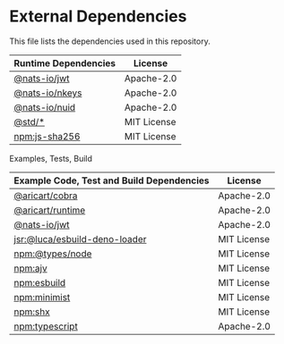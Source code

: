 # External Dependencies

This file lists the dependencies used in this repository.

| Runtime Dependencies                                 | License     |
| ---------------------------------------------------- | ----------- |
| [@nats-io/jwt](http://github.com/nats-io/jwt.js)     | Apache-2.0  |
| [@nats-io/nkeys](http://github.com/nats-io/nkeys.js) | Apache-2.0  |
| [@nats-io/nuid](http://github.com/nats-io/nuid.js)   | Apache-2.0  |
| [@std/*](https://github.com/denoland/std)            | MIT License |
| [npm:js-sha256](https://github.com/emn178/js-sha256) | MIT License |

Examples, Tests, Build

| Example Code, Test and Build Dependencies                                            | License     |
| ------------------------------------------------------------------------------------ | ----------- |
| [@aricart/cobra](https://github.com/aricart/cobra.js)                                | Apache-2.0  |
| [@aricart/runtime](https://github.com/aricart/runtime)                               | Apache-2.0  |
| [@nats-io/jwt](http://github.com/nats-io/jwt.js)                                     | Apache-2.0  |
| [jsr:@luca/esbuild-deno-loader](https://github.com/lucacasonato/esbuild_deno_loader) | MIT License |
| [npm:@types/node](https://github.com/DefinitelyTyped/DefinitelyTyped)                | MIT License |
| [npm:ajv](https://github.com/ajv-validator/ajv)                                      | MIT License |
| [npm:esbuild](https://github.com/evanw/esbuild)                                      | MIT License |
| [npm:minimist](https://github.com/minimistjs/minimist)                               | MIT License |
| [npm:shx](https://github.com/shelljs/shx)                                            | MIT License |
| [npm:typescript](https://github.com/microsoft/TypeScript)                            | Apache-2.0  |
